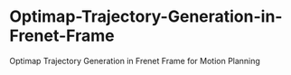 # Optimap-Trajectory-Generation-in-Frenet-Frame
Optimap Trajectory Generation in Frenet Frame for Motion Planning
